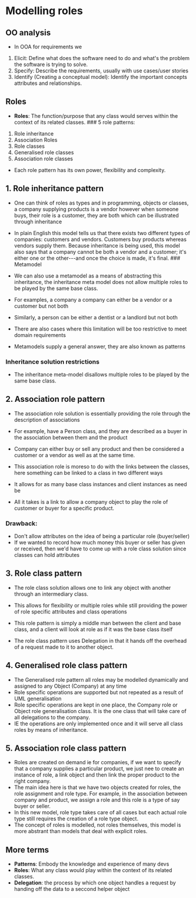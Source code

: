 # Modelling roles

## OO analysis

- In OOA for requirements we

1.  Elicit: Define what does the software need to do and what\'s the
    problem the software is trying to solve.
2.  Specify: Describe the requirements, usually with use cases/user
    stories
3.  Identify (Creating a conceptual model): Identify the important
    concepts attributes and relationships.

## Roles

- **Roles**: The function/purpose that any class would serves within the
  context of its related classes. \### 5 role patterns:

1.  Role inheritance
2.  Association Roles
3.  Role classes
4.  Generalised role classes
5.  Association role classes

- Each role pattern has its own power, flexibility and complexity.

## 1. Role inheritance pattern

- One can think of roles as types and in programming, objects or
  classes, a company supplying products is a vendor however when someone
  buys, their role is a customer, they are both which can be illustrated
  through inheritance

- In plain English this model tells us that there exists two different
  types of companies: customers and vendors. Customers buy products
  whereas vendors supply them. Because inheritance is being used, this
  model also says that a company cannot be both a vendor and a customer;
  it\'s either one or the other---and once the choice is made, it\'s
  final. \### Metamodel

- We can also use a metamodel as a means of abstracting this
  inheritance, the inheritance meta model does not allow multiple roles
  to be played by the same base class.

- For examples, a company a company can either be a vendor or a customer
  but not both

- Similarly, a person can be either a dentist or a landlord but not both

- There are also cases where this limitation will be too restrictive to
  meet domain requirements

- Metamodels supply a general answer, they are also known as patterns

### Inheritance solution restrictions

- The inheritance meta-model disallows multiple roles to be played by
  the same base class.

## 2. Association role pattern

- The association role solution is essentially providing the role
  through the description of associations

- For example, have a Person class, and they are described as a buyer in
  the association between them and the product

- Company can either buy or sell any product and then be considered a
  customer or a vendor as well as at the same time.

- This association role is moreso to do with the links between the
  classes, here something can be linked to a class in two different ways

- It allows for as many base class instances and client instances as
  need be

- All it takes is a link to allow a company object to play the role of
  customer or buyer for a specific product.

### Drawback:

- Don\'t allow attributes on the idea of being a particular role
  (buyer/seller)
- If we wanted to record how much money this buyer or seller has given
  or received, then we\'d have to come up with a role class solution
  since classes can hold attributes

## 3. Role class pattern

- The role class solution allows one to link any object with another
  through an intermediary class.

- This allows for flexibility or multiple roles while still providing
  the power of role specific attributes and class operations

- This role pattern is simply a middle man between the client and base
  class, and a client will look at role as if it was the base class
  itself

- The role class pattern uses Delegation in that it hands off the
  overhead of a request made to it to another object.

## 4. Generalised role class pattern

- The Generalised role pattern all roles may be modelled dynamically and
  assigned to any Object (Company) at any time
- Role specific operations are supported but not repeated as a result of
  UML generalisation
- Role specific operations are kept in one place, the Company role or
  Object role generalisation class. It is the one class that will take
  care of all delegations to the company.
- IE the operations are only implemented once and it will serve all
  class roles by means of inheritance.

## 5. Association role class pattern

- Roles are created on demand ie for companies, if we want to specify
  that a company supplies a particular product, we just nee to create an
  instance of role, a link object and then link the proper product to
  the right company.
- The main idea here is that we have two objects created for roles, the
  role assignment and role type. For example, in the association between
  company and product, we assign a role and this role is a type of say
  buyer or seller.
- In this new model, role type takes care of all cases but each actual
  role type still requires the creation of a role type object.
- The concept of roles is modelled, not roles themselves, this model is
  more abstrant than models that deal with explicit roles.

## More terms

- **Patterns**: Embody the knowledge and experience of many devs
- **Roles**: What any class would play within the context of its related
  classes.
- **Delegation**: the process by which one object handles a request by
  handing off the data to a seccond helper object
